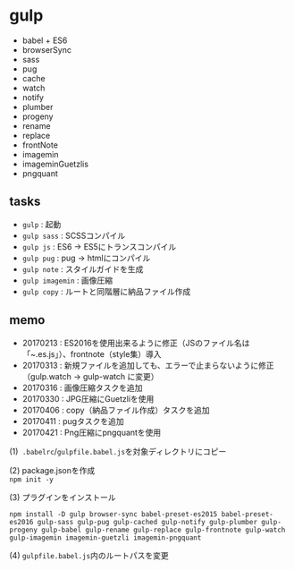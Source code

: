 # gulp

- babel + ES6
- browserSync
- sass
- pug
- cache
- watch
- notify
- plumber
- progeny
- rename
- replace
- frontNote
- imagemin
- imageminGuetzlis
- pngquant


## tasks

- `gulp` : 起動
- `gulp sass` : SCSSコンパイル
- `gulp js` : ES6 → ES5にトランスコンパイル
- `gulp pug` : pug → htmlにコンパイル
- `gulp note` : スタイルガイドを生成
- `gulp imagemin` : 画像圧縮
- `gulp copy` : ルートと同階層に納品ファイル作成


## memo
- 20170213 : ES2016を使用出来るように修正（JSのファイル名は「~.es.js」）、frontnote（style集）導入
- 20170313 : 新規ファイルを追加しても、エラーで止まらないように修正（gulp.watch → gulp-watch に変更）
- 20170316 : 画像圧縮タスクを追加
- 20170330 : JPG圧縮にGuetzliを使用
- 20170406 : copy（納品ファイル作成）タスクを追加
- 20170411 : pugタスクを追加
- 20170421 : Png圧縮にpngquantを使用

(1)` .babelrc`/`gulpfile.babel.js`を対象ディレクトリにコピー

(2) package.jsonを作成  
`npm init -y`

(3) プラグインをインストール
```
npm install -D gulp browser-sync babel-preset-es2015 babel-preset-es2016 gulp-sass gulp-pug gulp-cached gulp-notify gulp-plumber gulp-progeny gulp-babel gulp-rename gulp-replace gulp-frontnote gulp-watch gulp-imagemin imagemin-guetzli imagemin-pngquant
```

(4) `gulpfile.babel.js`内のルートパスを変更

